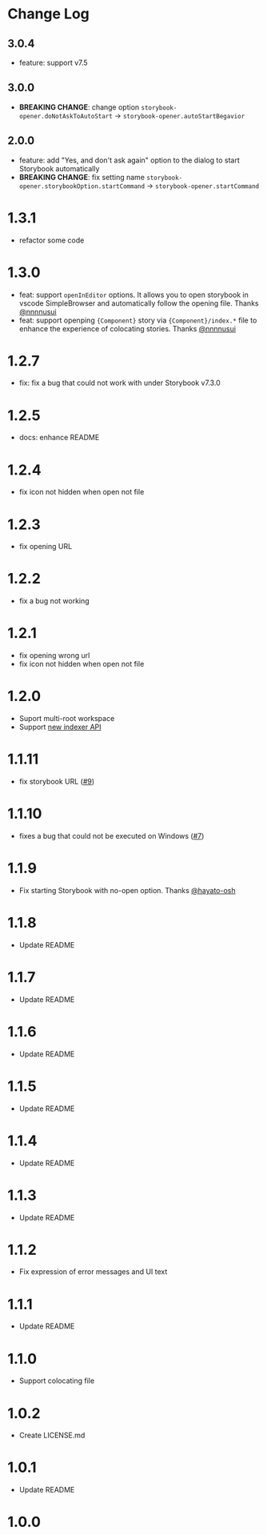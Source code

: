 # Change Log

## 3.0.4

- feature: support v7.5

## 3.0.0

- **BREAKING CHANGE**: change option `storybook-opener.doNotAskToAutoStart` -> `storybook-opener.autoStartBegavior`

## 2.0.0

- feature: add "Yes, and don't ask again" option to the dialog to start Storybook automatically
- **BREAKING CHANGE**: fix setting name `storybook-opener.storybookOption.startCommand` -> `storybook-opener.startCommand`

# 1.3.1

- refactor some code

# 1.3.0

- feat: support `openInEditor` options. It allows you to open storybook in vscode SimpleBrowser and automatically follow the opening file. Thanks [@nnnnusui](https://github.com/nnnnusui)
- feat: support openping `{Component}` story via `{Component}/index.*` file to enhance the experience of colocating stories. Thanks [@nnnnusui](https://github.com/nnnnusui)

# 1.2.7

- fix: fix a bug that could not work with under Storybook v7.3.0

# 1.2.5

- docs: enhance README

# 1.2.4

- fix icon not hidden when open not file

# 1.2.3

- fix opening URL

# 1.2.2

- fix a bug not working

# 1.2.1

- fix opening wrong url
- fix icon not hidden when open not file

# 1.2.0

- Suport multi-root workspace
- Support [new indexer API](https://github.com/storybookjs/storybook/discussions/23176)

# 1.1.11

- fix storybook URL ([#9](https://github.com/ygkn/storybook-opener/issues/9))

# 1.1.10

- fixes a bug that could not be executed on Windows ([#7](https://github.com/ygkn/storybook-opener/issues/7))

# 1.1.9

- Fix starting Storybook with no-open option. Thanks [@hayato-osh](https://github.com/hayato-osh)

# 1.1.8

- Update README

# 1.1.7

- Update README

# 1.1.6

- Update README

# 1.1.5

- Update README

# 1.1.4

- Update README

# 1.1.3

- Update README

# 1.1.2

- Fix expression of error messages and UI text

# 1.1.1

- Update README

# 1.1.0

- Support colocating file

# 1.0.2

- Create LICENSE.md

# 1.0.1

- Update README

# 1.0.0
